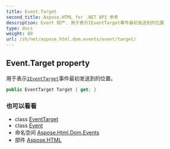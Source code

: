 ```yaml
---
title: Event.Target
second_title: Aspose.HTML for .NET API 参考
description: Event 财产. 用于表示IEventTarget事件最初发送到的位置
type: docs
weight: 80
url: /zh/net/aspose.html.dom.events/event/target/
---
```

## Event.Target property

用于表示[`IEventTarget`](../../ieventtarget/)事件最初发送到的位置。

```csharp
public EventTarget Target { get; }
```

### 也可以看看

* class [EventTarget](../../../aspose.html.dom/eventtarget/)
* class [Event](../)
* 命名空间 [Aspose.Html.Dom.Events](../../event/)
* 部件 [Aspose.HTML](../../../)


